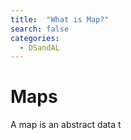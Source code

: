 ```yaml
---
title:  "What is Map?"
search: false
categories: 
  - DSandAL
---
```

# Maps

A map is an abstract data t

<!--stackedit_data:
eyJoaXN0b3J5IjpbMTk5MDQ0ODU0Ml19
-->